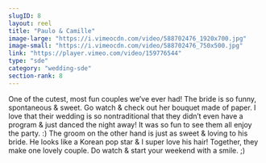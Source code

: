```yaml
---
slugID: 8 
layout: reel
title: "Paulo & Camille"
image-large: "https://i.vimeocdn.com/video/588702476_1920x700.jpg"
image-small: "https://i.vimeocdn.com/video/588702476_750x500.jpg"
link: "https://player.vimeo.com/video/159776544"
type: "sde"
category: "wedding-sde"
section-rank: 8
---
```

One of the cutest, most fun couples we’ve ever had!
The bride is so funny, spontaneous & sweet. Go watch & check out her bouquet made of paper. I love that their wedding is so nontraditional that they didn’t even have a program & just danced the night away! It was so fun to see them all enjoy the party. :)
The groom on the other hand is just as sweet & loving to his bride. He looks like a Korean pop star & I super love his hair!
Together, they make one lovely couple. Do watch & start your weekend with a smile. ;)
